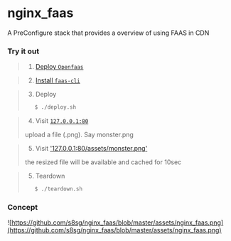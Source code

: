 # nginx_faas
A PreConfigure stack that provides a overview of using FAAS in CDN

### Try it out
> 1. [Deploy `Openfaas`](http://docs.openfaas.com/deployment/docker-swarm/)    
    
> 2. [Install `faas-cli`](http://docs.openfaas.com/cli/install/)
     
> 3. Deploy
>```bash
>    $ ./deploy.sh
>```
    
> 4. Visit [`127.0.0.1:80`](http://127.0.0.1:80)
>    
> upload a file (.png). Say monster.png 
     
> 5. Visit ['127.0.0.1:80/assets/monster.png'](127.0.0.1:80/assets/monster.png)
>
> the resized file will be available and cached for 10sec
    
> 5. Teardown
>```bash
>    $ ./teardown.sh
>```


### Concept

![https://github.com/s8sg/nginx_faas/blob/master/assets/nginx_faas.png](https://github.com/s8sg/nginx_faas/blob/master/assets/nginx_faas.png)
